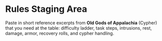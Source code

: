 # Rules Staging Area

Paste in short reference excerpts from **Old Gods of Appalachia** (Cypher) that you need at the table: difficulty ladder, task steps, intrusions, rest, damage, armor, recovery rolls, and cypher handling.